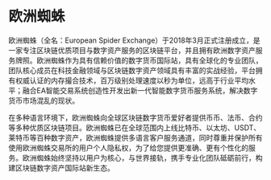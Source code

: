 # 欧洲蜘蛛

欧洲蜘蛛（全名：European Spider Exchange）于2018年3月正式注册成立，是一家专注区块链优质项目与数字资产服务的区块链平台，并且拥有欧洲数字资产服务牌照。欧洲蜘蛛作为具有信赖价值的数字货币国际站，具有全球化的专业团队，团队核心成员在科技金融领域与区块链数字资产领域具有丰富的实战经验，平台拥有权威认证的内存撮合技术，百万级别处理速度以秒为单位，远高于行业平均水平；融合EA智能交易系统创造性开发出新一代智能数字货币服务系统，解决数字货币市场混乱的现状。

在多种语言环境下，欧洲蜘蛛向全球区块链数字货币爱好者提供币币、法币、合约等多种优质区块链项目。欧洲蜘蛛已在全球范围内上线比特币、以太坊、USDT、莱特币等百种数字资产，欧洲蜘蛛提供多语言客户服务通道，同时尊重并保护所有使用欧洲蜘蛛交易所的用户个人隐私权，为了给您提供更准确、更有个性化的服务。欧洲蜘蛛始终坚持以用户为核心，与世界接轨，携手专业化团队砥砺前行，构建区块链数字资产国际站新生态。
